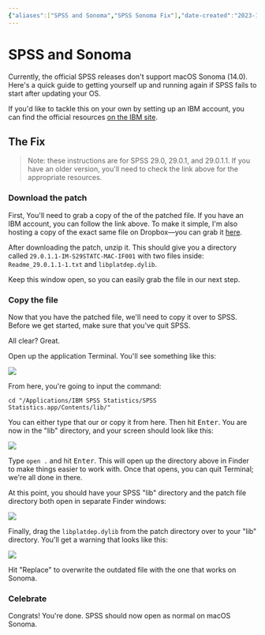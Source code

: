 ```yaml
---
{"aliases":["SPSS and Sonoma","SPSS Sonoma Fix"],"date-created":"2023-10-25T17:36","date-modified":"2023-10-25T18:39","dg-publish":true,"tags":["gspp"],"title":"SPSS and Sonoma","permalink":"/spaces/school/support-notes/spss-sonoma-fix/","dgPassFrontmatter":true}
---
```



# SPSS and Sonoma

Currently, the official SPSS releases don't support macOS Sonoma (14.0). Here's a quick guide to getting yourself up and running again if SPSS fails to start after updating your OS.

If you'd like to tackle this on your own by setting up an IBM account, you can find the official resources [on the IBM site](https://www.ibm.com/mysupport/s/defect/aCI3p0000004Khs/dt243265).

## The Fix

> Note: these instructions are for SPSS 29.0, 29.0.1, and 29.0.1.1. If you have an older version, you'll need to check the link above for the appropriate resources.

### Download the patch

First, You'll need to grab a copy of the of the patched file. If you have an IBM account, you can follow the link above. To make it simple, I'm also hosting a copy of the exact same file on Dropbox—you can grab it [here](https://www.dropbox.com/scl/fi/yu7szxku2y96a5dbmrfcq/29.0.1.1-IM-S29STATC-MAC-IF001.zip?rlkey=xzacszibybh1wk9i1dygxm93e&dl=0).

After downloading the patch, unzip it. This should give you a directory called `29.0.1.1-IM-S29STATC-MAC-IF001` with two files inside: `Readme_29.0.1.1-1.txt` and `libplatdep.dylib`. 

Keep this window open, so you can easily grab the file in our next step.

### Copy the file

Now that you have the patched file, we'll need to copy it over to SPSS. Before we get started, make sure that you've quit SPSS.

All clear? Great.

Open up the application Terminal. You'll see something like this:

![](https://i.imgur.com/sXcwBQ7.png)

From here, you're going to input the command: 

`cd "/Applications/IBM SPSS Statistics/SPSS Statistics.app/Contents/lib/"`

You can either type that our or copy it from here. Then hit <kbd>Enter</kbd>. You are now in the "lib" directory, and your screen should look like this:

![](https://i.imgur.com/i4Fj3DR.png)

Type `open .` and hit <kbd>Enter</kbd>. This will open up the directory above in Finder to make things easier to work with. Once that opens, you can quit Terminal; we're all done in there.

At this point, you should have your SPSS "lib" directory and the patch file directory both open in separate Finder windows:

![](https://i.imgur.com/h0qd8HS.png)

Finally, drag the `libplatdep.dylib` from the patch directory over to your "lib" directory. You'll get a warning that looks like this:

![](https://i.imgur.com/tUiF3HU.png)

Hit "Replace" to overwrite the outdated file with the one that works on Sonoma. 

### Celebrate

Congrats! You're done. SPSS should now open as normal on macOS Sonoma.
